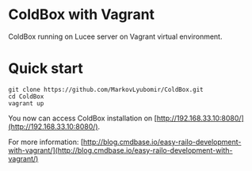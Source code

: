 # ColdBox with Vagrant

ColdBox running on Lucee server on Vagrant virtual environment.

# Quick start

    git clone https://github.com/MarkovLyubomir/ColdBox.git
    cd ColdBox
    vagrant up

You now can access ColdBox installation on [http://192.168.33.10:8080/](http://192.168.33.10:8080/).

For more information: [http://blog.cmdbase.io/easy-railo-development-with-vagrant/](http://blog.cmdbase.io/easy-railo-development-with-vagrant/)
